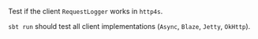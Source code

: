 Test if the client `RequestLogger` works in `http4s`.

`sbt run` should test all client implementations (`Async`, `Blaze`, `Jetty`, `OkHttp`).
